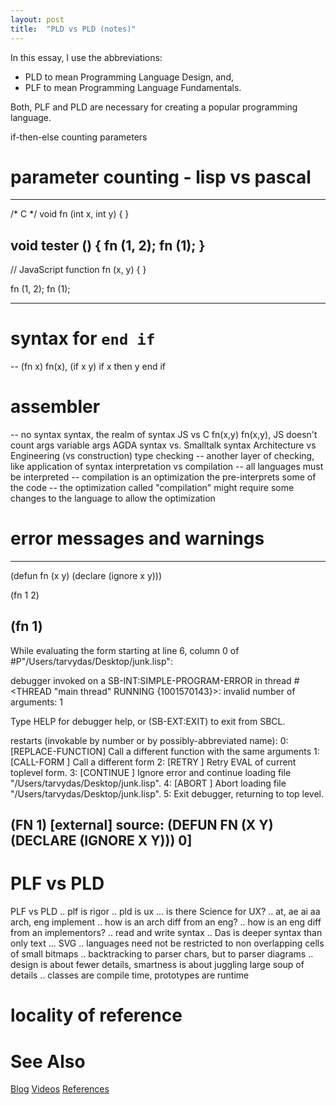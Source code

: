 ```yaml
---
layout: post
title:  "PLD vs PLD (notes)"
---
```


In this essay, I use the abbreviations:
- PLD to mean Programming Language Design, and,
- PLF to mean Programming Language Fundamentals.

Both, PLF and PLD are necessary for creating a popular programming language.

if-then-else
counting parameters
# parameter counting - lisp vs pascal 
---
/* C */
void fn (int x, int y) {
}

void tester () {
  fn (1, 2);
  fn (1);
}
---
// JavaScript
function fn (x, y) {
}

fn (1, 2);
fn (1);

---
# syntax for `end if`
-- (fn x) fn(x), (if x y) if x then y end if
# assembler
-- no syntax
syntax, the realm of syntax
JS vs C
fn(x,y) fn(x,y), JS doesn't count args
variable args
AGDA syntax vs. Smalltalk syntax
Architecture vs Engineering (vs construction)
type checking
-- another layer of checking, like application of syntax
interpretation vs compilation
-- all languages must be interpreted
-- compilation is an optimization the pre-interprets some of the code
-- the optimization called "compilation" might require some changes to the language to allow the optimization
# error messages and warnings
--------
(defun fn (x y)
  (declare (ignore x y)))

(fn 1 2)

(fn 1)
--------
While evaluating the form starting at line 6, column 0
  of #P"/Users/tarvydas/Desktop/junk.lisp":

debugger invoked on a SB-INT:SIMPLE-PROGRAM-ERROR in thread
#<THREAD "main thread" RUNNING {1001570143}>:
  invalid number of arguments: 1

Type HELP for debugger help, or (SB-EXT:EXIT) to exit from SBCL.

restarts (invokable by number or by possibly-abbreviated name):
  0: [REPLACE-FUNCTION] Call a different function with the same arguments
  1: [CALL-FORM       ] Call a different form
  2: [RETRY           ] Retry EVAL of current toplevel form.
  3: [CONTINUE        ] Ignore error and continue loading file "/Users/tarvydas/Desktop/junk.lisp".
  4: [ABORT           ] Abort loading file "/Users/tarvydas/Desktop/junk.lisp".
  5:                    Exit debugger, returning to top level.

(FN 1) [external]
   source: (DEFUN FN (X Y) (DECLARE (IGNORE X Y)))
0] 
--------

# PLF vs PLD
PLF vs PLD
.. plf is rigor
.. pld is ux
... is there Science for UX?
.. at, ae ai aa arch, eng implement
.. how is an arch diff from an eng?
.. how is an eng diff from an implementors?
.. read and write syntax
.. Das is deeper syntax than only text
... SVG
.. languages need not be restricted to non overlapping cells of small bitmaps
.. backtracking to parser chars, but to parser diagrams
.. design is about fewer details,  smartness is about juggling large soup of details 
.. classes are compile time, prototypes are runtime

# locality of reference



# See Also

[Blog](https://guitarvydas.github.io)
[Videos](https://www.youtube.com/channel/UC2bdO9l84VWGlRdeNy5)
[References](https://guitarvydas.github.io/2021/01/14/References.html)

<script src="https://utteranc.es/client.js" 
        repo="guitarvydas/guitarvydas.github.io" 
        issue-term="pathname" 
        theme="github-light" 
        crossorigin="anonymous" 
        async> 
</script> 
